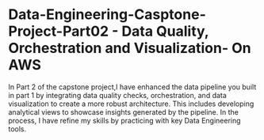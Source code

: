 # Data-Engineering-Casptone-Project-Part02 - Data Quality, Orchestration and Visualization- On AWS
In Part 2 of the capstone project,I have  enhanced the data pipeline you built in part 1 by integrating data quality checks, orchestration, and data visualization to create a more robust architecture. 
This includes developing analytical views to showcase insights generated by the pipeline.
In the process, I have refine my skills by practicing with key Data Engineering tools.  

